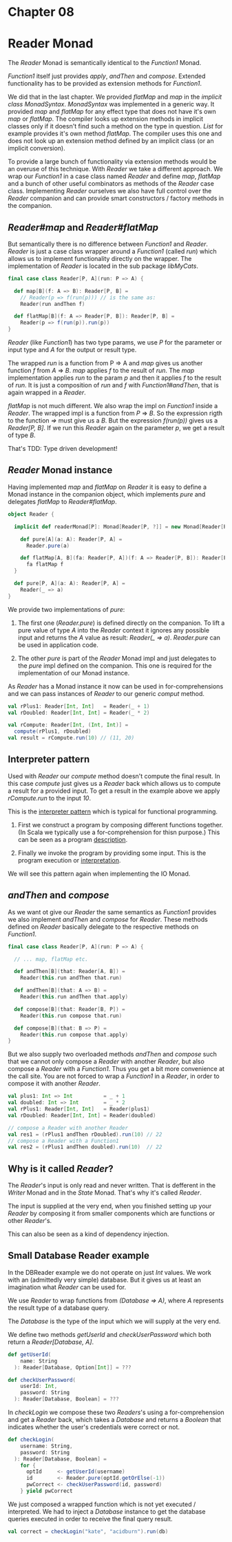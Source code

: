 # Chapter 08

# Reader Monad

The _Reader_ Monad is semantically identical to the
_Function1_ Monad.

_Function1_ itself just provides _apply_, _andThen_ and
_compose_. Extended functionality has to be provided
as extension methods for _Function1_.

We did that in the last chapter. We provided _flatMap_ and
_map_ in the _implicit class MonadSyntax_. _MonadSyntax_
was implemented in a generic way. It provided _map_ and
_flatMap_ for any effect type that does not have it's own
_map_ or _flatMap_. The compiler looks up extension methods
in implicit classes only if it doesn't find such a method
on the type in question. _List_ for example provides it's
own method _flatMap_. The compiler uses this one and does
not look up an extension method defined by an implicit
class (or an implicit conversion).

To provide a large bunch of functionality via extension
methods would be an overuse of this technique. With
_Reader_ we take a different approach. We wrap our
_Function1_ in a case class named _Reader_ and define
_map_, _flatMap_ and a bunch of other useful combinators
as methods of the _Reader_ case class. Implementing
_Reader_ ourselves we also have full control over the
_Reader_ companion and can provide smart constructors /
factory methods in the companion.

## _Reader#map_ and _Reader#flatMap_

But semantically there is no difference between _Function1_
and _Reader_. _Reader_ is just a case class wrapper around
a _Function1_ (called _run_) which allows us to implement
functionality directly on the wrapper. The implementation
of _Reader_ is located in the sub package _libMyCats_.

```scala
final case class Reader[P, A](run: P => A) {

  def map[B](f: A => B): Reader[P, B] =
    // Reader(p => f(run(p))) // is the same as:
    Reader(run andThen f)

  def flatMap[B](f: A => Reader[P, B]): Reader[P, B] =
    Reader(p => f(run(p)).run(p))
}
```

_Reader_ (like _Function1_) has two type params, we use
_P_ for the parameter or input type and _A_ for the
output or result type.

The wrapped _run_ is a function from P => A and _map_
gives us another function _f_ from _A_ => _B_. _map_ applies
_f_ to the result of _run_. The _map_ implementation
applies _run_ to the param _p_ and then it applies _f_
to the result of _run_. It is just a composition of _run_
and _f_ with _Function1#andThen_, that is again wrapped
in a _Reader_.

_flatMap_ is not much different. We also wrap the impl
on _Function1_ inside a _Reader_. The wrapped impl is a
function from _P_ => _B_. So the expression rigth to the
function _=>_ must give us a _B_. But the expression _f(run(p))_
gives us a _Reader[P, B]_. If we run this _Reader_ again
on the parameter _p_, we get a result of type _B_.

That's TDD: Type driven development!

## _Reader_ Monad instance

Having implemented _map_ and _flatMap_ on _Reader_ it is
easy to define a Monad instance in the companion object,
which implements _pure_ and delegates _flatMap_ to
_Reader#flatMap_.

```scala
object Reader {

  implicit def readerMonad[P]: Monad[Reader[P, ?]] = new Monad[Reader[P, ?]] {

    def pure[A](a: A): Reader[P, A] =
      Reader.pure(a)

    def flatMap[A, B](fa: Reader[P, A])(f: A => Reader[P, B]): Reader[P, B] =
      fa flatMap f
  }

  def pure[P, A](a: A): Reader[P, A] =
    Reader(_ => a)
}
```

We provide two implementations of _pure_:

1. The first one (_Reader.pure_) is defined directly on
   the companion. To lift a pure value of type _A_ into
   the _Reader_ context it ignores any possible input and
   returns the _A_ value as result: _Reader(\_ => a)_.
   _Reader.pure_ can be used in application code.

2. The other _pure_ is part of the _Reader_ Monad impl
   and just delegates to the _pure_ impl defined on the
   companion. This one is required for the implementation
   of our Monad instance.

As _Reader_ has a Monad instance it now can be used in
for-comprehensions and we can pass instances of _Reader_
to our generic _comput_ method.

```scala
val rPlus1: Reader[Int, Int]   = Reader(_ + 1)
val rDoubled: Reader[Int, Int] = Reader(_ * 2)

val rCompute: Reader[Int, (Int, Int)] =
  compute(rPlus1, rDoubled)
val result = rCompute.run(10) // (11, 20)
```

## Interpreter pattern

Used with _Reader_ our _compute_ method doesn't compute
the final result. In this case _compute_ just gives us
a _Reader_ back which allows us to compute a result for
a provided input. To get a result in the example above
we apply _rCompute.run_ to the input _10_.

This is the <u>interpreter pattern</u> which is typical
for functional programming.

1. First we construct a program by composing different
   functions together. (In Scala we typically use a
   for-comprehension for thisn purpose.) This can be seen
   as a program <u>description</u>.

2. Finally we invoke the program by providing some input.
   This is the program execution or <u>interpretation</u>.

We will see this pattern again when implementing the IO
Monad.

## _andThen_ and _compose_

As we want ot give our _Reader_ the same semantics as
_Function1_ provides we also implement _andThen_ and
_compose_ for _Reader_. These methods defined on _Reader_
basically delegate to the respective methods on
_Function1_.

```scala
final case class Reader[P, A](run: P => A) {

  // ... map, flatMap etc.

  def andThen[B](that: Reader[A, B]) =
    Reader(this.run andThen that.run)

  def andThen[B](that: A => B) =
    Reader(this.run andThen that.apply)

  def compose[B](that: Reader[B, P]) =
    Reader(this.run compose that.run)

  def compose[B](that: B => P) =
    Reader(this.run compose that.apply)
}
```

But we also supply two overloaded methods _andThen_ and
_compose_ such that we cannot only compose a _Reader_ with
another _Reader_, but also compose a _Reader_ with a
_Function1_. Thus you get a bit more convenience at the
call site. You are not forced to wrap a _Function1_ in a
_Reader_, in order to compose it with another _Reader_.

```scala
val plus1: Int => Int          = _ + 1
val doubled: Int => Int        = _ * 2
val rPlus1: Reader[Int, Int]   = Reader(plus1)
val rDoubled: Reader[Int, Int] = Reader(doubled)

// compose a Reader with another Reader
val res1 = (rPlus1 andThen rDoubled).run(10) // 22
// compose a Reader with a Function1
val res2 = (rPlus1 andThen doubled).run(10)  // 22
```

## Why is it called _Reader_?

The _Reader_'s input is only read and never written. That
is defferent in the _Writer_ Monad and in the _State_
Monad. That's why it's called _Reader_.

The input is supplied at the very end, when you finished
setting up your _Reader_ by composing it from smaller
components which are functions or other _Reader_'s.

This can also be seen as a kind of dependency injection.

## Small Database Reader example

In the DBReader example we do not operate on just _Int_
values. We work with an (admittedly very simple) database.
But it gives us at least an imagination what _Reader_
can be used for.

We use _Reader_ to wrap functions from _(Database => A)_, where _A_ represents the result type of a database query.

The _Database_ is the type of the input which we will
supply at the very end.

We define two methods _getUserId_ and _checkUserPassword_
which both return a _Reader[Database, A]_.

```scala
def getUserId(
    name: String
  ): Reader[Database, Option[Int]] = ???

def checkUserPassword(
    userId: Int,
    password: String
  ): Reader[Database, Boolean] = ???
```

In _checkLogin_ we compose these two _Readers_'s using a 
for-comprehension and get a _Reader_ back, which takes a
_Database_ and returns a _Boolean_ that indicates whether
the user's credentials were correct or not.

```scala
def checkLogin(
    username: String,
    password: String
  ): Reader[Database, Boolean] =
    for {
      optId     <- getUserId(username)
      id        <- Reader.pure(optId.getOrElse(-1))
      pwCorrect <- checkUserPassword(id, password)
    } yield pwCorrect
```

We just composed a wrapped function which is not yet
executed / interpreted. We had to inject a _Database_
instance to get the database queries executed in order
to receive the final query result.

```scala
val correct = checkLogin("kate", "acidburn").run(db)
```